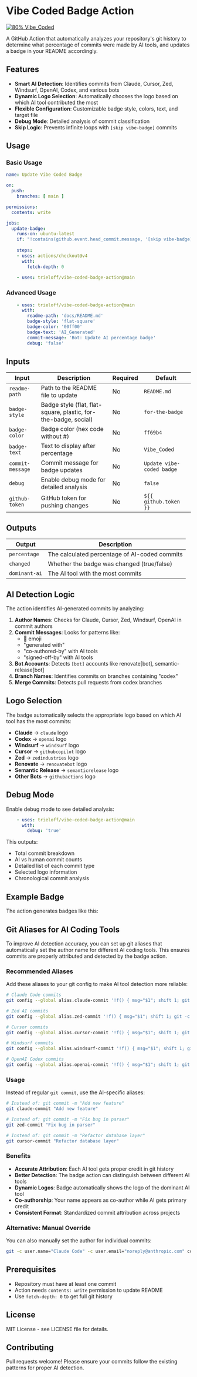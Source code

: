 # Vibe Coded Badge Action

[![80% Vibe_Coded](https://img.shields.io/badge/80%25-Vibe_Coded-ff69b4?style=for-the-badge&logo=claude&logoColor=white)](https://github.com/trieloff/vibe-coded-badge-action)

A GitHub Action that automatically analyzes your repository's git history to determine what percentage of commits were made by AI tools, and updates a badge in your README accordingly.

## Features

- **Smart AI Detection**: Identifies commits from Claude, Cursor, Zed, Windsurf, OpenAI, Codex, and various bots
- **Dynamic Logo Selection**: Automatically chooses the logo based on which AI tool contributed the most
- **Flexible Configuration**: Customizable badge style, colors, text, and target file
- **Debug Mode**: Detailed analysis of commit classification
- **Skip Logic**: Prevents infinite loops with `[skip vibe-badge]` commits

## Usage

### Basic Usage

```yaml
name: Update Vibe Coded Badge

on:
  push:
    branches: [ main ]

permissions:
  contents: write

jobs:
  update-badge:
    runs-on: ubuntu-latest
    if: "!contains(github.event.head_commit.message, '[skip vibe-badge]')"
    
    steps:
    - uses: actions/checkout@v4
      with:
        fetch-depth: 0
        
    - uses: trieloff/vibe-coded-badge-action@main
```

### Advanced Usage

```yaml
    - uses: trieloff/vibe-coded-badge-action@main
      with:
        readme-path: 'docs/README.md'
        badge-style: 'flat-square'
        badge-color: '00ff00'
        badge-text: 'AI_Generated'
        commit-message: 'Bot: Update AI percentage badge'
        debug: 'false'
```

## Inputs

| Input | Description | Required | Default |
|-------|-------------|----------|---------|
| `readme-path` | Path to the README file to update | No | `README.md` |
| `badge-style` | Badge style (flat, flat-square, plastic, for-the-badge, social) | No | `for-the-badge` |
| `badge-color` | Badge color (hex code without #) | No | `ff69b4` |
| `badge-text` | Text to display after percentage | No | `Vibe_Coded` |
| `commit-message` | Commit message for badge updates | No | `Update vibe-coded badge` |
| `debug` | Enable debug mode for detailed analysis | No | `false` |
| `github-token` | GitHub token for pushing changes | No | `${{ github.token }}` |

## Outputs

| Output | Description |
|--------|-------------|
| `percentage` | The calculated percentage of AI-coded commits |
| `changed` | Whether the badge was changed (true/false) |
| `dominant-ai` | The AI tool with the most commits |

## AI Detection Logic

The action identifies AI-generated commits by analyzing:

1. **Author Names**: Checks for Claude, Cursor, Zed, Windsurf, OpenAI in commit authors
2. **Commit Messages**: Looks for patterns like:
   - 🤖 emoji
   - "generated with"
   - "co-authored-by" with AI tools
   - "signed-off-by" with AI tools
3. **Bot Accounts**: Detects `[bot]` accounts like renovate[bot], semantic-release[bot]
4. **Branch Names**: Identifies commits on branches containing "codex"
5. **Merge Commits**: Detects pull requests from codex branches

## Logo Selection

The badge automatically selects the appropriate logo based on which AI tool has the most commits:

- **Claude** → `claude` logo
- **Codex** → `openai` logo  
- **Windsurf** → `windsurf` logo
- **Cursor** → `githubcopilot` logo
- **Zed** → `zedindustries` logo
- **Renovate** → `renovatebot` logo
- **Semantic Release** → `semanticrelease` logo
- **Other Bots** → `githubactions` logo

## Debug Mode

Enable debug mode to see detailed analysis:

```yaml
    - uses: trieloff/vibe-coded-badge-action@main
      with:
        debug: 'true'
```

This outputs:
- Total commit breakdown
- AI vs human commit counts  
- Detailed list of each commit type
- Selected logo information
- Chronological commit analysis

## Example Badge

The action generates badges like this:

## Git Aliases for AI Coding Tools

To improve AI detection accuracy, you can set up git aliases that automatically set the author name for different AI coding tools. This ensures commits are properly attributed and detected by the badge action.

### Recommended Aliases

Add these aliases to your git config to make AI tool detection more reliable:

```bash
# Claude Code commits
git config --global alias.claude-commit '!f() { msg="$1"; shift 1; git -c user.name="Claude Code" -c user.email="noreply@anthropic.com" -c commit.gpgsign=false commit -m "$msg" -m "Signed-off-by: $(git config user.name) <$(git config user.email)>" "$@"; }; f'

# Zed AI commits  
git config --global alias.zed-commit '!f() { msg="$1"; shift 1; git -c user.name="Zed AI" -c user.email="noreply@zed.dev" -c commit.gpgsign=false commit -m "$msg" -m "Signed-off-by: $(git config user.name) <$(git config user.email)>" "$@"; }; f'

# Cursor commits
git config --global alias.cursor-commit '!f() { msg="$1"; shift 1; git -c user.name="Cursor AI" -c user.email="noreply@cursor.com" -c commit.gpgsign=false commit -m "$msg" -m "Signed-off-by: $(git config user.name) <$(git config user.email)>" "$@"; }; f'

# Windsurf commits
git config --global alias.windsurf-commit '!f() { msg="$1"; shift 1; git -c user.name="Windsurf AI" -c user.email="noreply@codeium.com" -c commit.gpgsign=false commit -m "$msg" -m "Signed-off-by: $(git config user.name) <$(git config user.email)>" "$@"; }; f'

# OpenAI Codex commits
git config --global alias.openai-commit '!f() { msg="$1"; shift 1; git -c user.name="OpenAI Codex" -c user.email="noreply@openai.com" -c commit.gpgsign=false commit -m "$msg" -m "Signed-off-by: $(git config user.name) <$(git config user.email)>" "$@"; }; f'
```

### Usage

Instead of regular `git commit`, use the AI-specific aliases:

```bash
# Instead of: git commit -m "Add new feature"
git claude-commit "Add new feature"

# Instead of: git commit -m "Fix bug in parser"  
git zed-commit "Fix bug in parser"

# Instead of: git commit -m "Refactor database layer"
git cursor-commit "Refactor database layer"
```

### Benefits

- **Accurate Attribution**: Each AI tool gets proper credit in git history
- **Better Detection**: The badge action can distinguish between different AI tools
- **Dynamic Logos**: Badge automatically shows the logo of the dominant AI tool
- **Co-authorship**: Your name appears as co-author while AI gets primary credit
- **Consistent Format**: Standardized commit attribution across projects

### Alternative: Manual Override

You can also manually set the author for individual commits:

```bash
git -c user.name="Claude Code" -c user.email="noreply@anthropic.com" commit -m "Your message"
```

## Prerequisites

- Repository must have at least one commit
- Action needs `contents: write` permission to update README
- Use `fetch-depth: 0` to get full git history

## License

MIT License - see LICENSE file for details.

## Contributing

Pull requests welcome! Please ensure your commits follow the existing patterns for proper AI detection.
